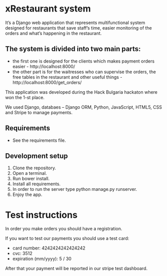 # xRestaurant system

It’s a Django web application that represents multifunctional system designed for restaurants that save staff’s time, easier monitoring of the orders and what’s happening in the restaurant. 

## The system is divided into two main parts: 

- the first one is designed for the clients which makes payment orders easier - http://localhost:8000/
- the other part is for the waitresses who can supervise the orders, the free tables in the restaurant and other useful things - http://localhost:8000/get_orders/

This application was developed during the Hack Bulgaria hackaton where won the 1-st place.

We used Django, databaes – Django ORM, Python, JavaScript, HTML5, CSS and Stripe to manage payments.

## Requirements

* See the requirements file.

## Development setup

1. Clone the repository.
2. Open a terminal.
3. Run bower install.
4. Install all requirements.
5. In order to run the server type python manage.py runserver.
6. Enjoy the app.

# Test instructions

In order you make orders you should have a registration.

If you want to test our payments you should use a test card:
- card number: 4242424242424242
- cvc: 3512
- expiration (mm/yyyy): 5 / 30

After that your payment will be reported in our stripe test dashboard.
